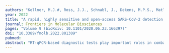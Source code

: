 ```yaml
---
authors: "Kellner, M.J.#, Ross, J.J., Schnabl, J., Dekens, M.P.S., Matl M., Heinen, R., Grishkovskaya, I., Bauer, B., Stadlmann, J., Menéndez-Arias, L., Straw, A.D., Fritsche-Polanz, R., Traugott, M., Seitz, T., Zoufaly, A., Födinger, M., Wenisch, C., Zuber, J., Vienna Covid-19 Detection Initiative (VCDI), **Pauli, A.#**, Brennecke, J.#"
year: 2022
title: "A rapid, highly sensitive and open-access SARS-CoV-2 detection assay for laboratory and home testing"
journal: Frontiers in Molecular Biosciences
pages: "Volume 9 (bioRxiv: 10.1101/2020.06.23.166397)"
doi: "10.3389/fmolb.2022.801309"
pubmed: 
abstract: "RT-qPCR-based diagnostic tests play important roles in combating virus-caused pandemics such as Covid-19. However, their dependence on sophisticated equipment and the associated costs often limits their widespread use. Loop-mediated isothermal amplification after reverse transcription (RT-LAMP) is an alternative nucleic acid detection method that overcomes these limitations. Here, we present a rapid, robust, and sensitive RT-LAMP-based SARS-CoV-2 detection assay. Our 40-min procedure bypasses the RNA isolation step, is insensitive to carryover contamination, and uses a colorimetric readout that enables robust SARS-CoV-2 detection from various sample types. Based on this assay, we have increased sensitivity and scalability by adding a nucleic acid enrichment step (Bead-LAMP), developed a version for home testing (HomeDip-LAMP), and identified open-source RT-LAMP enzymes that can be produced in any molecular biology laboratory. On a dedicated website, rtlamp.org (DOI: 10.5281/zenodo.6033689), we provide detailed protocols and videos. Our optimized, general-purpose RT-LAMP assay is an important step toward population-scale SARS-CoV-2 testing."
---
```

